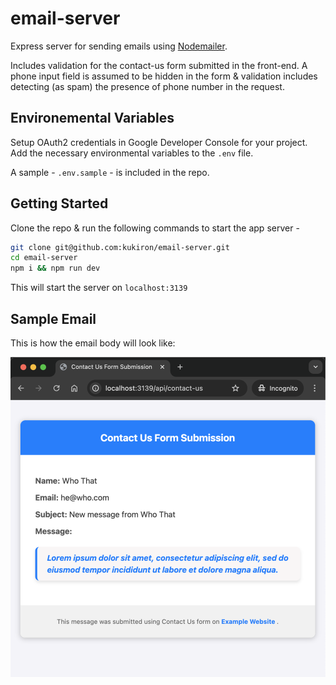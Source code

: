 # email-server

Express server for sending emails using [Nodemailer](https://nodemailer.com).

Includes validation for the contact-us form submitted in the front-end. A phone input field is assumed to be hidden in the form & validation includes detecting (as spam) the presence of phone number in the request.

## Environemental Variables

Setup OAuth2 credentials in Google Developer Console for your project. Add the necessary environmental variables to the `.env` file.

A sample - `.env.sample` - is included in the repo.

## Getting Started

Clone the repo & run the following commands to start the app server -

```bash
git clone git@github.com:kukiron/email-server.git
cd email-server
npm i && npm run dev
```

This will start the server on `localhost:3139`

## Sample Email

This is how the email body will look like:

![Sample email](./src/assets/images/sample-email.png)
